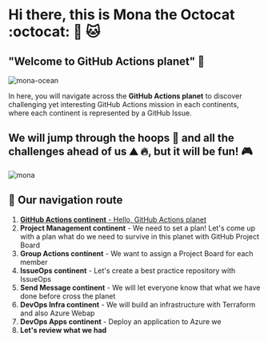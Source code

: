 # Hi there, this is Mona the Octocat :octocat: 🐙 🐱
## "Welcome to GitHub Actions planet" 👋

![mona-ocean](https://user-images.githubusercontent.com/5396174/137653022-15381990-c9eb-45e7-af82-4881fc3f0d19.gif)

In here, you will navigate across the **GitHub Actions planet** to discover challenging yet interesting GitHub Actions mission in each continents, where each continent is represented by a GitHub Issue.

## We will jump through the hoops 🏃 and all the challenges ahead of us ⛰️ 🔥, but it will be fun! 🎮

![mona](https://user-images.githubusercontent.com/5396174/138539357-bb27a65d-1fe8-4dbb-8502-9e73f1f2bbd0.gif)

## 🍿 Our navigation route
1. [**GitHub Actions continent** - Hello, GitHub Actions planet](https://github.com/bryant-github-universe-2021/GitHubUniverse2021-NA/issues/1)
2. **Project Management continent** - We need to set a plan! Let's come up with a plan what do we need to survive in this planet with GitHub Project Board
3. **Group Actions continent** - We want to assign a Project Board for each member
4. **IssueOps continent** - Let's create a best practice repository with IssueOps
5. **Send Message continent** - We will let everyone know that what we have done before cross the planet
6. **DevOps Infra continent** - We will build an infrastructure with Terraform and also Azure Webap
7. **DevOps Apps continent** - Deploy an application to Azure we
8. **Let's review what we had**


